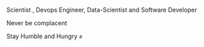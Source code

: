 

Scientist , Devops Engineer, Data-Scientist and Software Developer 


Never be complacent 

Stay Humble and Hungry ✊
